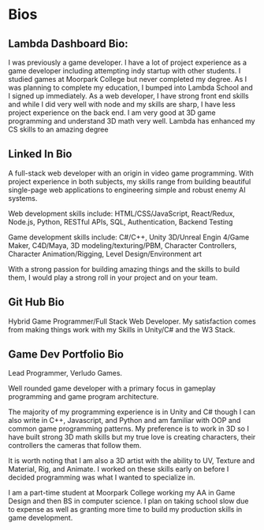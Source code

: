 # Bios

## Lambda Dashboard Bio:

I was previously a game developer. I have a lot of project experience as a game developer including attempting indy startup with other students. I studied games at Moorpark College but never completed my degree. As I was planning to complete my education, I bumped into Lambda School and I signed up immediately. As a web developer, I have strong front end skills and while I did very well with node and my skills are sharp, I have less project experience on the back end. I am very good at 3D game programming and understand 3D math very well. Lambda has enhanced my CS skills to an amazing degree

## Linked In Bio

A full-stack web developer with an origin in video game programming. With project experience in both subjects, my skills range from building beautiful single-page web applications to engineering simple and robust enemy AI systems.

Web development skills include: HTML/CSS/JavaScript, React/Redux, Node.js, Python, RESTful APIs, SQL, Authentication, Backend Testing

Game development skills include: C#/C++, Unity 3D/Unreal Engin 4/Game Maker, C4D/Maya, 3D modeling/texturing/PBM, Character Controllers, Character Animation/Rigging, Level Design/Environment art

With a strong passion for building amazing things and the skills to build them, I would play a strong roll in your project and on your team.

## Git Hub Bio

Hybrid Game Programmer/Full Stack Web Developer. My satisfaction comes from making things work with my Skills in Unity/C# and the W3 Stack.

## Game Dev Portfolio Bio

Lead Programmer, Verludo Games.

Well rounded game developer with a primary focus in gameplay programming and game program architecture.

The majority of my programming experience is in Unity and C# though I can also write in C++, Javascript, and Python and am familiar with OOP and common game programming patterns. My preference is to work in 3D so I have built strong 3D math skills but my true love is creating characters, their controllers the cameras that follow them.

It is worth noting that I am also a 3D artist with the ability to UV, Texture and Material, Rig, and Animate. I worked on these skills early on before I decided programming was what I wanted to specialize in.

I am a part-time student at Moorpark College working my AA in Game Design and then BS in computer science. I plan on taking school slow due to expense as well as granting more time to build my production skills in game development.
